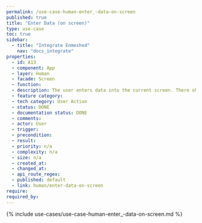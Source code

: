 ```yaml
---
permalink: /use-case-human-enter_-data-on-screen
published: true
title: "Enter Data (on screen)"
type: use-case
toc: true
sidebar:
  - title: "Integrate Enmeshed"
    nav: "docs_integrate"
properties:
  - id: A13
  - component: App
  - layer: Human
  - facade: Screen
  - function:
  - description: The user enters data into the current screen. There should be a show/navigation use case before using this use case (to define the screen).
  - feature category:
  - tech category: User Action
  - status: DONE
  - documentation status: DONE
  - comments:
  - actor: User
  - trigger:
  - precondition:
  - result:
  - priority: n/a
  - complexity: n/a
  - size: n/a
  - created_at:
  - changed_at:
  - api_route_regex:
  - published: default
  - link: human/enter-data-on-screen
require:
required_by:
---
```


{% include use-cases/use-case-human-enter_-data-on-screen.md %}
